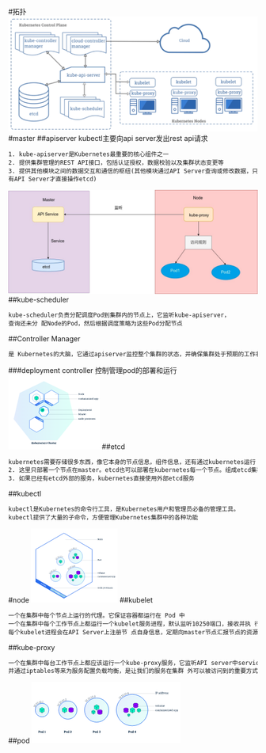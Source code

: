 #拓扑
![](.z_02_k8s_00_集群对象_master_work_apiserver_etcd_images/a73fce8f.png)
#master
##apiserver
kubectl主要向api server发出rest api请求
```asp
1. kube-apiserver是Kubernetes最重要的核心组件之一
2. 提供集群管理的REST API接口，包括认证授权，数据校验以及集群状态变更等
3. 提供其他模块之间的数据交互和通信的枢纽(其他模块通过API Server查询或修改数据，只
有API Server才直接操作etcd)
```
![](.z_02_k8s_00_集群拓扑_master_work_apiserver_etcd_pod_deployment_service_images/75197ea1.png)
##kube-scheduler
```asp
kube-scheduler负责分配调度Pod到集群内的节点上，它监听kube-apiserver，
查询还未分 配Node的Pod，然后根据调度策略为这些Pod分配节点
```
##Controller Manager
```asp
是 Kubernetes的大脑，它通过apiserver监控整个集群的状态，并确保集群处于预期的工作状态
```
###deployment controller
控制管理pod的部署和运行
![](.z_02_k8s_00_集群拓扑_master_work_apiserver_etcd_pod_deployment_images/0bcb17c6.png)
##etcd
```asp
kubernetes需要存储很多东西，像它本身的节点信息，组件信息，还有通过kubernetes运行 的pod，deployment，service等等。都需要持久化。etcd就是它的数据中心。生产环境中为 了保证数据中心的高可用和数据的一致性，一般会部署最少三个节点。
2. 这里只部署一个节点在master。etcd也可以部署在kubernetes每一个节点。组成etcd集群。
3. 如果已经有etcd外部的服务，kubernetes直接使用外部etcd服务
```
##kubectl
```asp
kubectl是Kubernetes的命令行工具，是Kubernetes用户和管理员必备的管理工具。 
kubectl提供了大量的子命令，方便管理Kubernetes集群中的各种功能
```
#node
![](.z_02_k8s_00_集群拓扑_master_work_apiserver_etcd_pod_deployment_images/39aa3cbf.png)
##kubelet
```asp
一个在集群中每个节点上运行的代理。它保证容器都运行在 Pod 中
一个在集群中每个工作节点上都运行一个kubelet服务进程，默认监听10250端口，接收并执 行master发来的指令，管理Pod及Pod中的容器。
每个kubelet进程会在API Server上注册节 点自身信息，定期向master节点汇报节点的资源使用情况，并通过cAdvisor监控节点和容器 的资源
```
##kube-proxy
```asp
一个在集群中每台工作节点上都应该运行一个kube-proxy服务，它监听API server中service 和endpoint的变化情况，
并通过iptables等来为服务配置负载均衡，是让我们的服务在集群 外可以被访问到的重要方式
```
##pod
![](.z_02_k8s_00_集群拓扑_master_work_apiserver_etcd_pod_deployment_images/e1662553.png)
